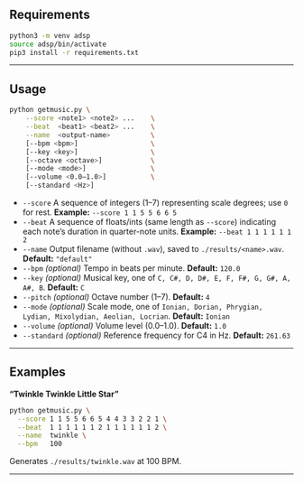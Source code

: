 ## Requirements

```bash
python3 -m venv adsp
source adsp/bin/activate
pip3 install -r requirements.txt
```

---

## Usage

```bash
python getmusic.py \
    --score <note1> <note2> ...    \
    --beat  <beat1> <beat2> ...    \
    --name  <output-name>          \
    [--bpm <bpm>]                  \
    [--key <key>]                  \
    [--octave <octave>]            \
    [--mode <mode>]                \
    [--volume <0.0–1.0>]           \
    [--standard <Hz>]
```

* `--score`
  A sequence of integers (1–7) representing scale degrees; use `0` for rest.
  **Example:** `--score 1 1 5 5 6 6 5`
* `--beat`
  A sequence of floats/ints (same length as `--score`) indicating each note’s duration in quarter-note units.
  **Example:** `--beat 1 1 1 1 1 1 2`
* `--name`
  Output filename (without `.wav`), saved to `./results/<name>.wav`.
  **Default:** `"default"`
* `--bpm` *(optional)*
  Tempo in beats per minute.
  **Default:** `120.0`
* `--key` *(optional)*
  Musical key, one of `C, C#, D, D#, E, F, F#, G, G#, A, A#, B`.
  **Default:** `C`
* `--pitch` *(optional)*
  Octave number (1–7).
  **Default:** `4`
* `--mode` *(optional)*
  Scale mode, one of `Ionian, Dorian, Phrygian, Lydian, Mixolydian, Aeolian, Locrian`.
  **Default:** `Ionian`
* `--volume` *(optional)*
  Volume level (0.0–1.0).
  **Default:** `1.0`
* `--standard` *(optional)*
  Reference frequency for C4 in Hz.
  **Default:** `261.63`

---

## Examples

**“Twinkle Twinkle Little Star”**

   ```bash
   python getmusic.py \
     --score 1 1 5 5 6 6 5 4 4 3 3 2 2 1 \
     --beat  1 1 1 1 1 1 2 1 1 1 1 1 1 2 \
     --name  twinkle \
     --bpm   100
   ```

   Generates `./results/twinkle.wav` at 100 BPM.

---
